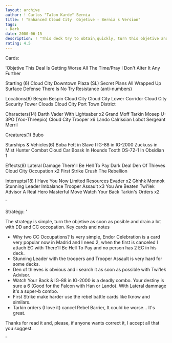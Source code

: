 ```yaml
---
layout: archive
author: ! Carlos "Talon Karde" Bernia
title: ! "Enhanced Cloud City  Objetive - Bernia s Version"
tags:
- Dark
date: 2000-06-15
description: ! "This deck try to obtain,quickly, turn this objetive and drain a lot in CC."
rating: 4.5
---
```

Cards: 

'Objetive
This Deal Is Getting Worse All The Time/Pray I Don't Alter It Any Further

Starting (6)
Cloud City Downtown Plaza (SL)
Secret Plans
All Wrapped Up
Surface Defense
There Is No Try
Resistance (anti-numbers)

Locations(6)
Bespin
Bespin Cloud City
Cloud City Lower Corridor
Cloud City Security Tower
Clouds
Cloud City Port Town District

Characters(14)
Darth Vader With Lightsaber x2
Grand Moff Tarkin
Mosep
U-3PO (Yoo-Threepio)
Cloud City Trooper  x6
Lando Calrissian
Lobot
Sergeant Merril

Creatures(1)
Bubo

Starships & Vehicles(6)
Boba Fett in Slave I
IG-88 in IG-2000
Zuckuss in Mist Hunter
Combat Cloud Car
Bossk In Hounds Tooth
OS-72-1 In Obsidian 1

Effects(8)
Lateral Damage
There'll Be Hell To Pay
Dark Deal
Den Of Thieves
Cloud City Occupation  x2
First Strike
Crush The Rebellion

Interrupts(18)
I Have You Now
Limited Resources
Evader	x2
Ghhhk
Monnok
Stunning Leader
Imbalance
Trooper Assault  x3
You Are Beaten
Twi'lek Advisor
A Real Hero
Masterful Move
Watch Your Back
Tarkin's Orders  x2

'

Strategy: '

The strategy is simple, turn the objetive as soon as posible and drain a lot with DD and CC occopation.
Key cards and notes
- Why two CC Occupations? Is very simple, Endor Celebration is a card very popular now in Madrid and I need 2, when the first is canceled I attach EC with There'll Be Hell To Pay  and no person has 2 EC in his deck.
- Stunning Leader with the troopers and Trooper Assault is very hard for some decks.
- Den of thieves is obvious and i search it as soon as possible with Twi'lek Advisor.
- Watch Your Back & IG-88 in IG-2000 is a deadly combo. Your destiny is sure a 6 (Good for the Falcon with Han or Lando). With Lateral dammage it's a super-b combo.
- First Strike make harder use the rebel battle cards like Iknow and similars.
- Tarkin orders (I love it) cancel Rebel Barrier, It could be worse... It's great.

Thanks for read it and, please, if anyone wants correct it, I accept all that you suggest.

'